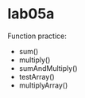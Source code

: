 # lab05a

Function practice:

- sum()
- multiply()
- sumAndMultiply()
- testArray()
- multiplyArray()
